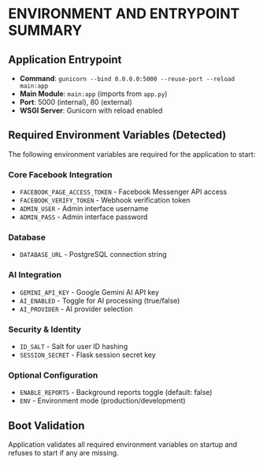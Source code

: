 # ENVIRONMENT AND ENTRYPOINT SUMMARY

## Application Entrypoint
- **Command**: `gunicorn --bind 0.0.0.0:5000 --reuse-port --reload main:app`
- **Main Module**: `main:app` (imports from `app.py`)
- **Port**: 5000 (internal), 80 (external)
- **WSGI Server**: Gunicorn with reload enabled

## Required Environment Variables (Detected)
The following environment variables are required for the application to start:

### Core Facebook Integration
- `FACEBOOK_PAGE_ACCESS_TOKEN` - Facebook Messenger API access
- `FACEBOOK_VERIFY_TOKEN` - Webhook verification token
- `ADMIN_USER` - Admin interface username  
- `ADMIN_PASS` - Admin interface password

### Database
- `DATABASE_URL` - PostgreSQL connection string

### AI Integration
- `GEMINI_API_KEY` - Google Gemini AI API key
- `AI_ENABLED` - Toggle for AI processing (true/false)
- `AI_PROVIDER` - AI provider selection

### Security & Identity
- `ID_SALT` - Salt for user ID hashing
- `SESSION_SECRET` - Flask session secret key

### Optional Configuration
- `ENABLE_REPORTS` - Background reports toggle (default: false)
- `ENV` - Environment mode (production/development)

## Boot Validation
Application validates all required environment variables on startup and refuses to start if any are missing.